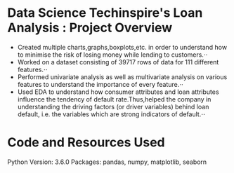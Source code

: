 # Data Science Techinspire's Loan Analysis : Project Overview
- Created multiple charts,graphs,boxplots,etc. in order to understand how to minimise the risk of losing money while lending to customers.⋅⋅
- Worked on a dataset consisting of 39717 rows of data for 111 different features.⋅⋅
- Performed univariate analysis as well as multivariate analysis on various features to understand the importance of every feature.⋅⋅
- Used EDA to understand how consumer attributes and loan attributes influence the tendency of default rate.Thus,helped the company in understanding the driving factors (or
driver variables) behind loan default, i.e. the variables which are strong indicators of default.⋅⋅

# Code and Resources Used
Python Version: 3.6.0
Packages: pandas, numpy, matplotlib, seaborn
